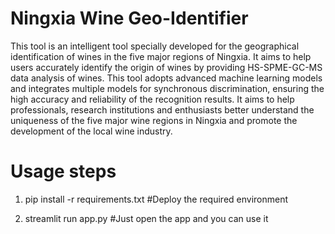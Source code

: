 # Ningxia Wine Geo-Identifier
This tool is an intelligent tool specially developed for the geographical identification of wines in the five major regions of Ningxia. It aims to help users accurately identify the origin of wines by providing HS-SPME-GC-MS data analysis of wines.
This tool adopts advanced machine learning models and integrates multiple models for synchronous discrimination, ensuring the high accuracy and reliability of the recognition results.
It aims to help professionals, research institutions and enthusiasts better understand the uniqueness of the five major wine regions in Ningxia and promote the development of the local wine industry.

# Usage steps

1. pip install -r requirements.txt   #Deploy the required environment

2. streamlit run app.py   #Just open the app and you can use it

